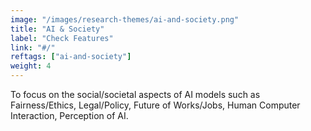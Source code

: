 ```yaml
---
image: "/images/research-themes/ai-and-society.png"
title: "AI & Society"
label: "Check Features"
link: "#/"
reftags: ["ai-and-society"]
weight: 4
---
```


To focus on the social/societal aspects of AI models such as Fairness/Ethics, Legal/Policy, Future of Works/Jobs, Human Computer Interaction, Perception of AI.